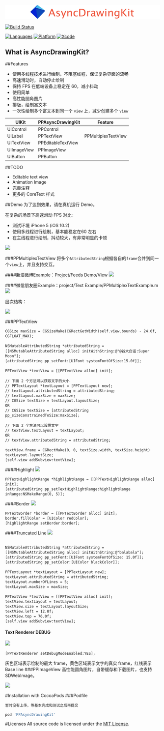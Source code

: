 ![head_icon](icon.png)

[![Build Status](https://travis-ci.org/DSKcpp/PPAsyncDrawingKit.svg?branch=master)](https://travis-ci.org/DSKcpp/PPAsyncDrawingKit)

[![Languages](https://img.shields.io/badge/languages-Swift-orange.svg)](https://github.com/DSKcpp/PPAsyncDrawingKit)
[![Platform](https://img.shields.io/badge/platforms-iOS%208.0%2B-blue.svg)](https://github.com/DSKcpp/PPAsyncDrawingKit)
[![Xcode](https://img.shields.io/badge/Xcode-8.0%2B-blue.svg)](https://github.com/DSKcpp/PPAsyncDrawingKit)


## What is AsyncDrawingKit?

##Features
* 使用多线程技术进行绘制，不阻塞线程，保证复杂界面的流畅
* 高速滑动时，自动停止绘制
* 保持 FPS 在低端设备上稳定在 60，减小抖动
* 使用简单
* 高性能圆角图片
* 排版，绘制富文本
* 一次性绘制多个富文本到同一个 `view` 上，减少创建多个 `view`


| UIKit | PPAsyncDrawingKit | Feature |
| --- | --- | --- |
| UIControl | PPControl |   |
| UILabel | PPTextView  | PPMultiplexTextView |
| UITextView | PPEditableTextView |   |
| UIImageView | PPImageView  |
| UIButton | PPButton |   |


##TODO
* Editable text view
* Animation Image
* 完善注释
* 更多的 CoreText 样式

##Demo
为了达到效果，请在真机运行 Demo。

在复杂的场景下高速滑动 FPS 对比:

* 测试环境 iPhone 5 (iOS 10.2)
* 使用多线程进行绘制，基本能稳定在60 左右
* 在主线程进行绘制，抖动较大，有非常明显的卡顿

![](http://ww4.sinaimg.cn/large/9bffd8f9jw1fcde9s4ac1j20jy0jsdh7.jpg)

###PPMultiplexTextView
将多个`AttributedString`根据各自的`frame`合并到同一个`view`上，并且支持交互。

####新浪微博Example：Project/Feeds Demo/View
![](http://ww4.sinaimg.cn/large/9bffd8f9gw1fbi1ji8hbyj21kw0u67fm.jpg)

####微信朋友圈Example：project/Text Example/PPMultiplexTextExample.m
![](http://wx3.sinaimg.cn/large/9bffd8f9gy1fcvr993f39j20ku0fjdgo.jpg)

层次结构：

![](http://wx1.sinaimg.cn/large/9bffd8f9gy1fcwtei82e7g20aw084aap.gif)

###PPTextView
```Obj-C
CGSize maxSize = CGSizeMake(CGRectGetWidth(self.view.bounds) - 24.0f, CGFLOAT_MAX);

NSMutableAttributedString *attributedString = [[NSMutableAttributedString alloc] initWithString:@"@谷大白话:Super Moon"];
[attributedString pp_setFont:[UIFont systemFontOfSize:15.0f]];

PPTextView *textView = [[PPTextView alloc] init];

// 下面 2 个方法可以获取文字的大小
// PPTextLayout *textLayout = [PPTextLayout new];
// textLayout.attributedString = attributedString;
// textLayout.maxSize = maxSize;
// CGSize textSize = textLayout.layoutSize;
OR
// CGSize textSize = [attributedString pp_sizeConstrainedToSize:maxSize];

// 下面 2 个方法可以设置文字
// textView.textLayout = textLayout;
OR
// textView.attributedString = attributedString;

textView.frame = CGRectMake(0, 0, textSize.width, textSize.height) textLayout.layoutSize;
[self.view addSubview:textView];
```
####Highlight
![](http://wx1.sinaimg.cn/mw690/9bffd8f9gy1fc3swnwu13j20cs01omwy.jpg)

```Obj-C
PPTextHighlightRange *highlightRange = [[PPTextHighlightRange alloc] init];
[attributedString pp_setTextHighlightRange:highlightRange inRange:NSMakeRange(0, 5)];
```
####Border
![](http://wx1.sinaimg.cn/mw690/9bffd8f9gy1fc3swo0s44j20cs01omwy.jpg)

```Obj-C
PPTextBorder *border = [[PPTextBorder alloc] init];
border.fillColor = [UIColor redColor];
[highlightRange setBorder:border];
```
####Truncated Line
![](http://wx2.sinaimg.cn/large/9bffd8f9gy1fc3swnrx05j20ku066wes.jpg)

```Obj-C
    
NSMutableAttributedString *attributedString = [[NSMutableAttributedString alloc] initWithString:@"balabala"];
[attributedString pp_setFont:[UIFont systemFontOfSize: 15.0f]];
[attributedString pp_setColor:[UIColor blackColor]];
    
PPTextLayout *textLayout = [PPTextLayout new];
textLayout.attributedString = attributedString;
textLayout.numberOfLines = 5;
textLayout.maxSize = maxSize;
    
PPTextView *textView = [[PPTextView alloc] init];
textView.textLayout = textLayout;
textView.size = textLayout.layoutSize;
textView.left = 12.0f;
textView.top = 76.0f;
[self.view addSubview:textView];
```

#### Text Renderer DEBUG
![](http://ww4.sinaimg.cn/large/9bffd8f9jw1fcdbxioilij20ku05b3z7.jpg)

```Obj-C
[PPTextRenderer setDebugModeEnabled:YES];
```

灰色区域表示绘制的最大 frame，黄色区域表示文字的真实 frame，红线表示 Base line
###PPImageView
高性能圆角图片，自带缓存和下载图片，也支持SDWebImage。

![](http://ww4.sinaimg.cn/large/9bffd8f9gw1fbk3ht0t1zj20a108btat.jpg)

#Installation with CocoaPods
###Podfile

`暂时没有上传，等基本完成和测试之后再提交`

``` Ruby
pod 'PPAsyncDrawingKit'
```

#Licenses
All source code is licensed under the [MIT License](https://raw.githubusercontent.com/DSKcpp/PPAsyncDrawingKit/master/LICENSE).






